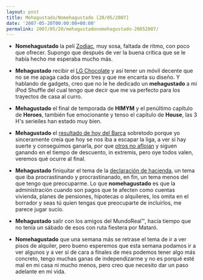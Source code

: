```yaml
---
layout: post
title: Mehagustado/Nomehagustado [20/05/2007]
date: '2007-05-20T00:00:00+00:00'
permalink: 2007/05/20/mehagustadonomehagustado-20052007/
---
```

- <strong>Nomehagustado</strong> la peli <a href="http://www.imdb.com/title/tt0443706/">Zodiac</a>, muy sosa, faltada de ritmo, con poco que ofrecer. Supongo que después de ver la buena crítica que se le había hecho me esperaba mucho más.

- <strong>Mehagustado</strong> recibir el <a href="http://resistancefutile.com/2007/05/19/pequena-review-del-lg-ku800-aka-chocolate-3g/">LG Chocolate</a> y así tener un móvil decente que no se me apaga cada dos por tres y que me encanta su diseño. Y hablando de gadgets, creo que no le he dedicado un <strong>mehagustado</strong> a mi iPod Shuffle del cual tengo que decir que me va perfecto para los trayectos de casa al curro.

- <strong>Mehagustado</strong> el final de temporada de <strong>HIMYM</strong> y el penúltimo capítulo de <strong>Heroes</strong>, también fue emocionante y tenso el capítulo de <strong>House</strong>, las 3 H's serieiles han estado muy bien.

- <strong>Mehagustado</strong> el <a href="http://www.sport.es/default.asp?idpublicacio_PK=44&idioma=CAS&idnoticia_PK=407637&idseccio_PK=803">resultado de hoy del Barça</a> sobretodo porque yo sinceramente creía que hoy se nos iba a escapar la liga, a ver si hay suerte y conseguimos ganarla, por que <a href="http://www.sport.es/default.asp?idpublicacio_PK=44&idioma=CAS&idnoticia_PK=407658&idseccio_PK=805">otros no aflojan</a> y siguen ganando en el tiempo de descuento, in extremis, pero oye todos valen, veremos qué ocurre al final.

- <strong>Mehagustado</strong> finiquitar el tema de la <a href="http://www.aeat.es/">declaración de hacienda</a>, un tema que iba procrastinando y procrastinanado, en fin, un tema menos del que tengo que preocuparme. Lo que <strong>nomehagustado</strong> es que la administración cuando son pagos que te afecten como cuentas vivienda, planes de pensiones, hipotecas o alquileres, los omita en el borrador y seas tú quien tengas que preocuparte de incluirlos, me parece jugar sucio.

- <strong>Mehagustado</strong> salir con los amigos del MundoReal&trade;, hacía tiempo que no tenía un sábado de esos con ruta fiestera por Mataró.

- <strong>Nomehagustado</strong> que una semana más se retrase el tema de ir a ver pisos de alquiler, pero bueno esperemos que esta semana podamos ir a ver algunos y a ver si de cara a finales de mes podemos tener algo más concreto, tengo muchas ganas de independizarme y no es porqué esté mal en mi casa ni mucho menos, pero creo que necesito dar un paso adelante en mi vida.

